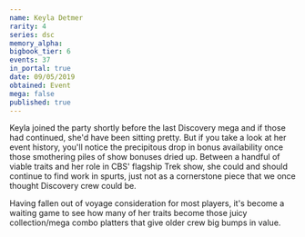 ```yaml
---
name: Keyla Detmer
rarity: 4
series: dsc
memory_alpha:
bigbook_tier: 6
events: 37
in_portal: true
date: 09/05/2019
obtained: Event
mega: false
published: true
---
```


Keyla joined the party shortly before the last Discovery mega and if those had continued, she'd have been sitting pretty. But if you take a look at her event history, you'll notice the precipitous drop in bonus availability once those smothering piles of show bonuses dried up. Between a handful of viable traits and her role in CBS' flagship Trek show, she could and should continue to find work in spurts, just not as a cornerstone piece that we once thought Discovery crew could be.

Having fallen out of voyage consideration for most players, it's become a waiting game to see how many of her traits become those juicy collection/mega combo platters that give older crew big bumps in value.
